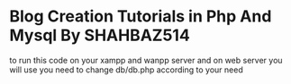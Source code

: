 #  Blog Creation Tutorials in Php And Mysql By SHAHBAZ514
 
to run this code on your xampp and wanpp server and on web server you will use you need to change db/db.php according to your need
